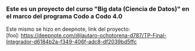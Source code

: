 ### Este es un proyecto del curso "Big data (Ciencia de Datos)" en el marco del programa Codo a Codo 4.0

Este mismo se hizo en deepnote, link del proyecto:<br>
[foo]: https://deepnote.com/@lautaro-ochotorena-d787/TP-Final-Integrador-d6184b2a-f349-406f-adc8-df2039bd5ffc